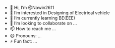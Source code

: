 - 👋 Hi, I’m @Nawin2611
- 👀 I’m interested in Designing of Electrical vehicle 
- 🌱 I’m currently learning BE(EEE)
- 💞️ I’m looking to collaborate on ...
- 📫 How to reach me ...
- 😄 Pronouns: ...
- ⚡ Fun fact: ...

<!---
Nawin2611/Nawin2611 is a ✨ special ✨ repository because its `README.md` (this file) appears on your GitHub profile.
You can click the Preview link to take a look at your changes.
--->
